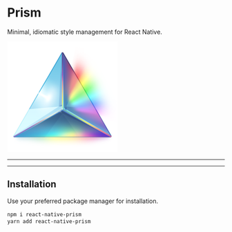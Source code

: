 # Prism

<p align="center">
  <p>Minimal, idiomatic style management for React Native.</p>
  <img width="256" height="256" src="https://raw.githubusercontent.com/fika-community/prism/master/prism.png" />
</p>

***
<!-- @toc -->
***

## Installation

Use your preferred package manager for installation.

```
npm i react-native-prism
yarn add react-native-prism
```

<? @include components.md ?>
